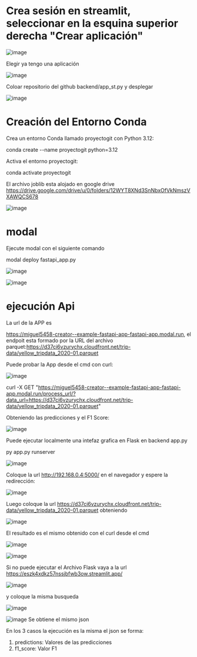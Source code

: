 # Crea sesión en streamlit, seleccionar en la esquina superior derecha "Crear aplicación"

![image](https://github.com/user-attachments/assets/57923cde-c0f8-4bc0-9f41-ab83419a6925)

Elegir ya tengo una aplicación

![image](https://github.com/user-attachments/assets/204a9f42-d915-4a15-b767-165227d4a4b4)

Coloar repositorio del github backend/app_st.py y desplegar 

![image](https://github.com/user-attachments/assets/fc4902de-131d-4141-a89d-c79aac8f7b74)



# Creación del Entorno Conda
Crea un entorno Conda llamado proyectogit con Python 3.12:

conda create --name proyectogit python=3.12

Activa el entorno proyectogit:

conda activate proyectogit



El archivo joblib esta alojado en google drive https://drive.google.com/drive/u/0/folders/12WYT8XNd3SnNbxOfVkNmszVXAWQCS678


![image](https://github.com/user-attachments/assets/cce5fe33-49f1-4a15-bcb5-6313680f2f3f)




# modal

Ejecute modal con el siguiente comando

modal deploy fastapi_app.py

![image](https://github.com/user-attachments/assets/ba7cb959-9481-40b6-992a-92f534daa4cd)



![image](https://github.com/user-attachments/assets/0c006b24-051f-498d-bc70-a2912349834b)

# ejecución Api

La url de la APP es 

https://miguel5458-creator--example-fastapi-app-fastapi-app.modal.run, el endpoit esta formado por la URL del archivo parquet:https://d37ci6vzurychx.cloudfront.net/trip-data/yellow_tripdata_2020-01.parquet

Puede probar la App desde el cmd con curl:

![image](https://github.com/user-attachments/assets/8685faa9-aad4-42a5-a58b-e8c049b2fbe7)


curl -X GET "https://miguel5458-creator--example-fastapi-app-fastapi-app.modal.run/process_url/?data_url=https://d37ci6vzurychx.cloudfront.net/trip-data/yellow_tripdata_2020-01.parquet"


Obteniendo las predicciones y el F1 Score:

![image](https://github.com/user-attachments/assets/56518166-57b8-496e-bdaa-a984649e3088)


Puede ejecutar localmente una intefaz grafica en Flask en backend app.py

 py app.py runserver

 ![image](https://github.com/user-attachments/assets/028eaf09-2f42-4338-955b-97ee2c463316)


 Coloque la url http://192.168.0.4:5000/ en el navegador y espere la redirección:

 
![image](https://github.com/user-attachments/assets/e7d03354-e887-447b-89b7-ee20ab82b5fd)

Luego coloque la url https://d37ci6vzurychx.cloudfront.net/trip-data/yellow_tripdata_2020-01.parquet obteniendo

![image](https://github.com/user-attachments/assets/0148457b-25cc-4d0d-96d7-765f803e2d9b)

El resultado es el mismo obtenido con el curl desde el cmd

![image](https://github.com/user-attachments/assets/d3028cdc-ddb6-496e-a388-016a090cd2d0)

![image](https://github.com/user-attachments/assets/a076d307-d1bc-424b-a237-d7baa222d57e)



Si no puede ejecutar el Archivo Flask vaya a la url https://eszk4xdkz57nssjbfwb3ow.streamlit.app/

![image](https://github.com/user-attachments/assets/a7712839-804c-45f0-bdb7-0430462e76fb)

y coloque la misma busqueda 

![image](https://github.com/user-attachments/assets/746f3dbe-ae6c-42b7-aa7e-d43f8b9fe4b2)


![image](https://github.com/user-attachments/assets/7001c9b7-9939-41c0-b494-18aded712162)
 Se obtiene el mismo json 

 En los 3 casos la ejecución es la misma el json se forma:

 1. predictions: Valores de las predicciones
 2. f1_score: Valor F1


